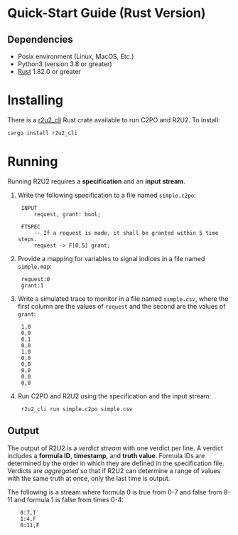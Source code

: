 # Quick-Start Guide (Rust Version)

## Dependencies

- Posix environment (Linux, MacOS, Etc.)
- Python3 (version 3.8 or greater)
- [Rust](https://www.rust-lang.org/tools/install) 1.82.0 or greater

# Installing

There is a [r2u2_cli](https://crates.io/crates/r2u2_cli) Rust crate available to run C2PO and R2U2.
To install:
```bash
cargo install r2u2_cli
```

# Running

Running R2U2 requires a **specification** and an **input stream**.

1. Write the following specification to a file named `simple.c2po`:

        INPUT
            request, grant: bool;

        FTSPEC
            -- If a request is made, it shall be granted within 5 time steps.
            request -> F[0,5] grant;

2. Provide a mapping for variables to signal indices in a file named `simple.map`:

        request:0
        grant:1

4. Write a simulated trace to monitor in a file named `simple.csv`, where the first column are the
   values of `request` and the second are the values of `grant`:

        1,0
        0,0
        0,1
        0,0
        1,0
        0,0
        0,0
        0,0
        0,0
        0,0

5. Run C2PO and R2U2 using the specification and the input stream:
        
        r2u2_cli run simple.c2po simple.csv

## Output

The output of R2U2 is a *verdict stream* with one verdict per line. A verdict includes a **formula
ID**, **timestamp**, and **truth value**. Formula IDs are determined by the order in which they are
defined in the specification file.  Verdicts are *aggregated* so that if R2U2 can determine a range
of values with the same truth at once, only the last time is output.

The following is a stream where formula 0 is true from 0-7 and false from 8-11 and formula 1 is
false from times 0-4:

        0:7,T
        1:4,F
        0:11,F

